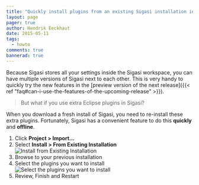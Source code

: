 ```yaml
---
title: "Quickly install plugins from an existing Sigasi installation in a new Sigasi installation"
layout: page 
pager: true
author: Hendrik Eeckhaut
date: 2015-05-11
tags: 
  - howto
comments: true
bannerad: true
---
```


Because Sigasi stores all your settings inside the Sigasi workspace, you can have multiple versions of Sigasi next to each other. This is very handy to quickly try the new features in the [preview version of the next release]({{< ref "faq#can-i-use-the-features-of-the-upcoming-release" >}}).

> But what if you use extra Eclipse plugins in Sigasi?

When you download a fresh install of Sigasi, you need to re-install these extra plugins. Fortunately, Sigasi has a convenient feature to do this **quickly** and **offline**.

1. Click **Project > Import…**
2. Select **Install > From Existing Installation**
   ![Install from Existing Installation](/img/tech/install_start.png)
3. Browse to your previous installation
4. Select the plugins you want to install
   ![Select the plugins you want to install](/img/tech/install_selection.png)
5. Review, Finish and Restart